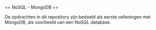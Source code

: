 == NoSQL - MongoDB ==

De opdrachten in dit repository zijn bedoeld als eerste oefeningen met MongoDB, als voorbeeld van een NoSQL database.

